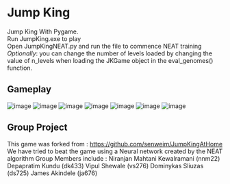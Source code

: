 # Jump King
 Jump King With Pygame.\
 Run JumpKing.exe to play\
 Open JumpKingNEAT.py and run the file to commence NEAT training\
*Optionally*: you can change the number of levels loaded by changing the value of n_levels when loading the JKGame object in the eval_genomes() function.
 ## Gameplay
  ![image](https://user-images.githubusercontent.com/67669987/92433021-c6033c80-f150-11ea-8b53-2936438f5dba.png)
  ![image](https://user-images.githubusercontent.com/67669987/92433069-de735700-f150-11ea-8a77-0895216d5892.png)
  ![image](https://user-images.githubusercontent.com/67669987/92433091-f054fa00-f150-11ea-81f0-98741a3a8ddc.png)
  ![image](https://user-images.githubusercontent.com/67669987/92433116-0367ca00-f151-11ea-9d4e-f8d6f5e1e722.png)
  ![image](https://user-images.githubusercontent.com/67669987/92433149-137fa980-f151-11ea-92b6-f8b12a9e6c9d.png)
  ![image](https://user-images.githubusercontent.com/67669987/92433172-21cdc580-f151-11ea-9a12-9708510e37e2.png)
  ![image](https://user-images.githubusercontent.com/67669987/92433211-39a54980-f151-11ea-86bd-69212a2620da.png)
  
## Group Project
  This game was forked from : https://github.com/senweim/JumpKingAtHome 
  We have tried to beat the game using a Neural network created by the NEAT algorithm
  Group Members include : Niranjan Mahtani Kewalramani (nnm22) Depapratim Kundu (dk433) Vipul Shewale (vs276) Dominykas Sliuzas (ds725) James Akindele (ja676)


